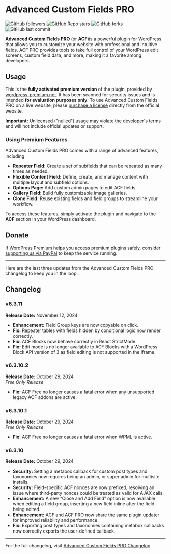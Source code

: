 # Advanced Custom Fields PRO

![GitHub followers](https://img.shields.io/github/followers/wordpress-premium?style=flat&color=lightblue) ![GitHub Repo stars](https://img.shields.io/github/stars/wordpress-premium/advanced-custom-fields-pro?style=flat&color=orange) ![GitHub forks](https://img.shields.io/github/forks/wordpress-premium/advanced-custom-fields-pro?style=flat) ![GitHub last commit](https://img.shields.io/github/last-commit/wordpress-premium/advanced-custom-fields-pro)

[**Advanced Custom Fields PRO**](https://www.advancedcustomfields.com/) (or **ACF**)is a powerful plugin for WordPress that allows you to customize your website with professional and intuitive fields. ACF PRO provides tools to take full control of your WordPress edit screens, custom field data, and more, making it a favorite among developers.

## Usage

This is the **fully activated premium version** of the plugin, provided by [wordpress-premium.net](https://www.wordpress-premium.net). It has been scanned for security issues and is intended **for evaluation purposes only**. To use Advanced Custom Fields PRO on a live website, please [purchase a license](https://www.advancedcustomfields.com/pro/) directly from the official website.

**Important:** Unlicensed ("nulled") usage may violate the developer's terms and will not include official updates or support.

### Using Premium Features

Advanced Custom Fields PRO comes with a range of advanced features, including:

- **Repeater Field:** Create a set of subfields that can be repeated as many times as needed.
- **Flexible Content Field:** Define, create, and manage content with multiple layout and subfield options.
- **Options Page:** Add custom admin pages to edit ACF fields.
- **Gallery Field:** Build fully customizable image galleries.
- **Clone Field:** Reuse existing fields and field groups to streamline your workflow.

To access these features, simply activate the plugin and navigate to the **ACF** section in your WordPress dashboard.

## Donate

If [WordPress Premium](https://www.wordpress-premium.net/) helps you access premium plugins safely, consider [supporting us via PayPal](https://www.paypal.com/paypalme/thaikolja) to keep the service running.

---

Here are the last three updates from the Advanced Custom Fields PRO changelog to keep you in the loop.

## Changelog

### v6.3.11

**Release Date:** November 12, 2024  

- **Enhancement:** Field Group keys are now copyable on click.  
- **Fix:** Repeater tables with fields hidden by conditional logic now render correctly.  
- **Fix:** ACF Blocks now behave correctly in React StrictMode.  
- **Fix:** Edit mode is no longer available to ACF Blocks with a WordPress Block API version of 3 as field editing is not supported in the iframe.  

### v6.3.10.2

**Release Date:** October 29, 2024  
*Free Only Release*  

- **Fix:** ACF Free no longer causes a fatal error when any unsupported legacy ACF addons are active.  

### v6.3.10.1

**Release Date:** October 29, 2024  
*Free Only Release*  

- **Fix:** ACF Free no longer causes a fatal error when WPML is active.  

### v6.3.10

**Release Date:** October 29, 2024  

- **Security:** Setting a metabox callback for custom post types and taxonomies now requires being an admin, or super admin for multisite installs.  
- **Security:** Field-specific ACF nonces are now prefixed, resolving an issue where third-party nonces could be treated as valid for AJAX calls.  
- **Enhancement:** A new “Close and Add Field” option is now available when editing a field group, inserting a new field inline after the field being edited.  
- **Enhancement:** ACF and ACF PRO now share the same plugin updater for improved reliability and performance.  
- **Fix:** Exporting post types and taxonomies containing metabox callbacks now correctly exports the user-defined callback.  

---

For the full changelog, visit [Advanced Custom Fields PRO Changelog](https://www.advancedcustomfields.com/changelog/).
